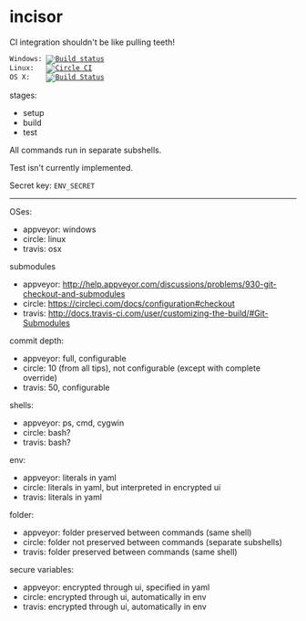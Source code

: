 # incisor

CI integration shouldn't be like pulling teeth!

<code>Windows: [![Build status](https://ci.appveyor.com/api/projects/status/bcfogndqpcfiau67/branch/master?svg=true)](https://ci.appveyor.com/project/tcr/incisor/branch/master)</code><br>
<code>Linux:&nbsp;&nbsp; [![Circle CI](https://circleci.com/gh/tcr/incisor/tree/master.svg?style=shield)](https://circleci.com/gh/tcr/incisor/tree/master)</code><br>
<code>OS X:&nbsp;&nbsp;&nbsp; [![Build Status](https://travis-ci.org/tcr/incisor.svg?branch=master)](https://travis-ci.org/tcr/incisor)</code>

stages:

* setup
* build
* test

All commands run in separate subshells.

Test isn't currently implemented.

Secret key: `ENV_SECRET`

---

OSes:

* appveyor: windows
* circle: linux
* travis: osx

submodules

* appveyor: http://help.appveyor.com/discussions/problems/930-git-checkout-and-submodules
* circle: https://circleci.com/docs/configuration#checkout
* travis: http://docs.travis-ci.com/user/customizing-the-build/#Git-Submodules

commit depth:

* appveyor: full, configurable
* circle: 10 (from all tips), not configurable (except with complete override)
* travis: 50, configurable

shells:

* appveyor: ps, cmd, cygwin
* circle: bash?
* travis: bash?

env:

* appveyor: literals in yaml
* circle: literals in yaml, but interpreted in encrypted ui
* travis: literals in yaml

folder:

* appveyor: folder preserved between commands (same shell)
* circle: folder not preserved between commands (separate subshells)
* travis: folder preserved between commands (same shell)

secure variables:

* appveyor: encrypted through ui, specified in yaml
* circle: encrypted through ui, automatically in env
* travis: encrypted through ui, automatically in env
